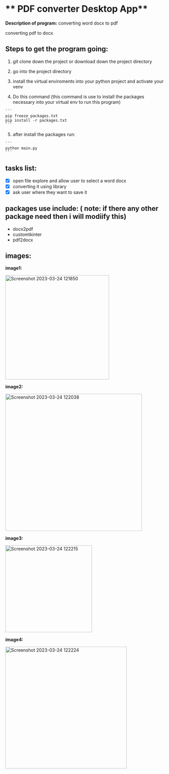 # ** PDF converter Desktop App**
**Description of program:**
converting word docx to pdf

converting pdf  to docx
## **Steps to get the program going:**

1. git clone down the project or download down the project directory

2. go into the project directory 

3. install the virtual enviroments into your python project and activate your venv

4. Do this command (this command is use to install the packages necessary into your virtual env to run this program)
````
```
pip freeze packages.txt
pip install -r packages.txt
```
````
5.  after install the packages run:
````
```
python main.py
```
````
## **tasks list:**
- [x] open file explore and allow user to select a word docx
- [x] converting it using library
- [x] ask user where they want to save it

## **packages use include:** ( note: if there any other package need then i will modiify this)
* docx2pdf
* customtkinter
* pdf2docx

## **images:**
**image1:**

<img width="326" alt="Screenshot 2023-03-24 121850" src="https://user-images.githubusercontent.com/86323153/227598468-3534b477-b5e7-465e-b4d8-3a8f0fbadba8.png">

**image2:**

<img width="429" alt="Screenshot 2023-03-24 122038" src="https://user-images.githubusercontent.com/86323153/227598530-261f0278-f306-46a7-9580-59897459acd8.png">


**image3:**

<img width="272" alt="Screenshot 2023-03-24 122215" src="https://user-images.githubusercontent.com/86323153/227598550-410292df-0bd3-4827-be64-e4daea13fba8.png">


**image4:**

<img width="381" alt="Screenshot 2023-03-24 122224" src="https://user-images.githubusercontent.com/86323153/227598558-d713f89d-2eae-46da-b114-5147f374d08f.png">
